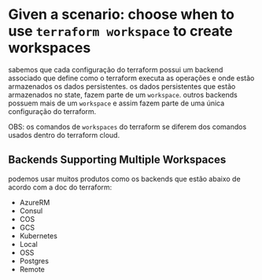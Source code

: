# Given a scenario: choose when to use `terraform workspace` to create workspaces
sabemos que cada configuração do terraform possui um backend associado que define como o terraform executa as operações e onde estão armazenados os dados persistentes. os dados persistentes que estão armazenados no state, fazem parte de um `workspace`. outros backends possuem mais de um `workspace` e assim fazem parte de uma única configuração do terraform.

OBS: os comandos de `workspaces` do terraform se diferem dos comandos usados dentro do terraform cloud.

## Backends Supporting Multiple Workspaces
podemos usar muitos produtos como os backends que estão abaixo de acordo com a doc do terraform:
- AzureRM
- Consul
- COS
- GCS
- Kubernetes
- Local
- OSS
- Postgres
- Remote

